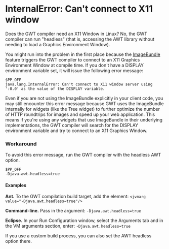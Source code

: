 # InternalError: Can't connect to X11 window #
Does the GWT compiler need an X11 Window in Linux? No, the GWT compiler can run "headless" (that is, accessing the AWT library without needing to load a Graphics Environment Window).

You might run into the problem in the first place because the [ImageBundle](DevGuideImageBundles.md) feature triggers the GWT compiler to connect to an X11 Graphics Environment Window at compile time. If you don't have a DISPLAY environment variable set, it will issue the following error message:

```
$PP_OFF
java.lang.InternalError: Can't connect to X11 window server using ':0.0' as the value of the DISPLAY variable.
```

Even if you are not using the ImageBundle explicitly in your client code, you may still encounter this error message because GWT uses the ImageBundle internally for widgets (like the Tree widget) to further optimize the number of HTTP roundtrips for images and speed up your web application. This means if you're using any widgets that use ImageBundle in their underlying implementations, the GWT compiler will search for the DISPLAY environment variable and try to connect to an X11 Graphics Window.
<a href='Hidden comment: 
Do we have a list of all the widgets that use !ImageBundle in their underlying implementations somewhere?
'></a>

### Workaround ###
To avoid this error message, run the GWT compiler with the headless AWT option.
```
$PP_OFF
-Djava.awt.headless=true
```

#### Examples ####
**Ant.** To the GWT compilation build target, add the element: `<jvmarg value="-Djava.awt.headless=true"/>`

**Command-line.** Pass in the argument: `-Djava.awt.headless=true`

**Eclipse.** In your Run Configuration window, select the Arguments tab and in the VM arguments section, enter: `-Djava.awt.headless=true`

If you use a custom build process, you can also set the AWT headless option there.
